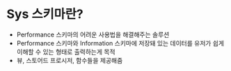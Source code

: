 # Sys 스키마란?

- Performance 스키마의 어려운 사용법을 해결해주는 솔루션
- Performance 스키마와 Information 스키마에 저장돼 있는 데이터를 유저가 쉽게 이해할 수 있는 형태로 출력하는게 목적
- 뷰, 스토어드 프로시저, 함수들을 제공해줌

